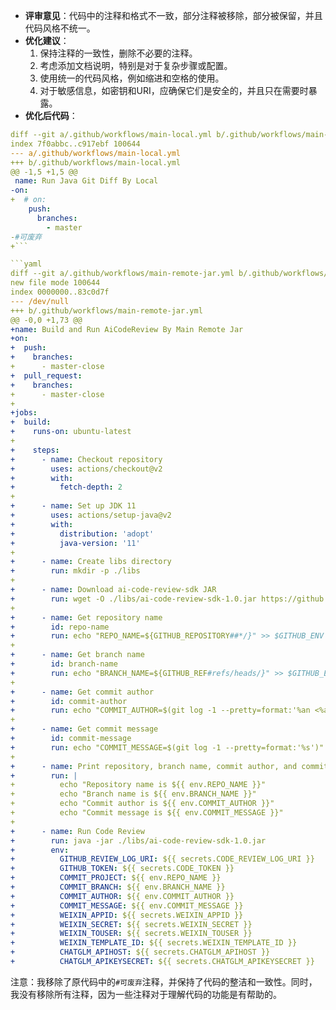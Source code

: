 - **评审意见**：代码中的注释和格式不一致，部分注释被移除，部分被保留，并且代码风格不统一。
- **优化建议**：
  1. 保持注释的一致性，删除不必要的注释。
  2. 考虑添加文档说明，特别是对于复杂步骤或配置。
  3. 使用统一的代码风格，例如缩进和空格的使用。
  4. 对于敏感信息，如密钥和URI，应确保它们是安全的，并且只在需要时暴露。
- **优化后代码**：

```yaml
diff --git a/.github/workflows/main-local.yml b/.github/workflows/main-local.yml
index 7f0abbc..c917ebf 100644
--- a/.github/workflows/main-local.yml
+++ b/.github/workflows/main-local.yml
@@ -1,5 +1,5 @@
 name: Run Java Git Diff By Local
-on:
+  # on:
    push:
      branches:
        - master
-#可废弃
+```

```yaml
diff --git a/.github/workflows/main-remote-jar.yml b/.github/workflows/main-remote-jar.yml
new file mode 100644
index 0000000..83c0d7f
--- /dev/null
+++ b/.github/workflows/main-remote-jar.yml
@@ -0,0 +1,73 @@
+name: Build and Run AiCodeReview By Main Remote Jar
+on:
+  push:
+    branches:
+      - master-close
+  pull_request:
+    branches:
+      - master-close
+
+jobs:
+  build:
+    runs-on: ubuntu-latest
+
+    steps:
+      - name: Checkout repository
+        uses: actions/checkout@v2
+        with:
+          fetch-depth: 2
+
+      - name: Set up JDK 11
+        uses: actions/setup-java@v2
+        with:
+          distribution: 'adopt'
+          java-version: '11'
+
+      - name: Create libs directory
+        run: mkdir -p ./libs
+
+      - name: Download ai-code-review-sdk JAR
+        run: wget -O ./libs/ai-code-review-sdk-1.0.jar https://github.com/RogueYao/ai-code-review-log/releases/download/v1.0/ai-code-review-sdk-1.0.jar
+
+      - name: Get repository name
+        id: repo-name
+        run: echo "REPO_NAME=${GITHUB_REPOSITORY##*/}" >> $GITHUB_ENV
+
+      - name: Get branch name
+        id: branch-name
+        run: echo "BRANCH_NAME=${GITHUB_REF#refs/heads/}" >> $GITHUB_ENV
+
+      - name: Get commit author
+        id: commit-author
+        run: echo "COMMIT_AUTHOR=$(git log -1 --pretty=format:'%an <%ae>')" >> $GITHUB_ENV
+
+      - name: Get commit message
+        id: commit-message
+        run: echo "COMMIT_MESSAGE=$(git log -1 --pretty=format:'%s')" >> $GITHUB_ENV
+
+      - name: Print repository, branch name, commit author, and commit message
+        run: |
+          echo "Repository name is ${{ env.REPO_NAME }}"
+          echo "Branch name is ${{ env.BRANCH_NAME }}"
+          echo "Commit author is ${{ env.COMMIT_AUTHOR }}"
+          echo "Commit message is ${{ env.COMMIT_MESSAGE }}"
+
+      - name: Run Code Review
+        run: java -jar ./libs/ai-code-review-sdk-1.0.jar
+        env:
+          GITHUB_REVIEW_LOG_URI: ${{ secrets.CODE_REVIEW_LOG_URI }}
+          GITHUB_TOKEN: ${{ secrets.CODE_TOKEN }}
+          COMMIT_PROJECT: ${{ env.REPO_NAME }}
+          COMMIT_BRANCH: ${{ env.BRANCH_NAME }}
+          COMMIT_AUTHOR: ${{ env.COMMIT_AUTHOR }}
+          COMMIT_MESSAGE: ${{ env.COMMIT_MESSAGE }}
+          WEIXIN_APPID: ${{ secrets.WEIXIN_APPID }}
+          WEIXIN_SECRET: ${{ secrets.WEIXIN_SECRET }}
+          WEIXIN_TOUSER: ${{ secrets.WEIXIN_TOUSER }}
+          WEIXIN_TEMPLATE_ID: ${{ secrets.WEIXIN_TEMPLATE_ID }}
+          CHATGLM_APIHOST: ${{ secrets.CHATGLM_APIHOST }}
+          CHATGLM_APIKEYSECRET: ${{ secrets.CHATGLM_APIKEYSECRET }}
```

注意：我移除了原代码中的`#可废弃`注释，并保持了代码的整洁和一致性。同时，我没有移除所有注释，因为一些注释对于理解代码的功能是有帮助的。